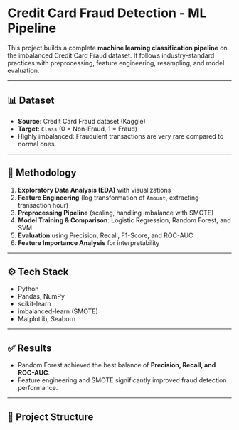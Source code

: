 # Credit Card Fraud Detection - ML Pipeline

This project builds a complete **machine learning classification pipeline** on the imbalanced Credit Card Fraud dataset. It follows industry-standard practices with preprocessing, feature engineering, resampling, and model evaluation.

---

## 📊 Dataset
- **Source**: Credit Card Fraud dataset (Kaggle)
- **Target**: `Class` (0 = Non-Fraud, 1 = Fraud)
- Highly imbalanced: Fraudulent transactions are very rare compared to normal ones.

---

## 🔎 Methodology
1. **Exploratory Data Analysis (EDA)** with visualizations  
2. **Feature Engineering** (log transformation of `Amount`, extracting transaction hour)  
3. **Preprocessing Pipeline** (scaling, handling imbalance with SMOTE)  
4. **Model Training & Comparison**: Logistic Regression, Random Forest, and SVM  
5. **Evaluation** using Precision, Recall, F1-Score, and ROC-AUC  
6. **Feature Importance Analysis** for interpretability  

---

## ⚙️ Tech Stack
- Python  
- Pandas, NumPy  
- scikit-learn  
- imbalanced-learn (SMOTE)  
- Matplotlib, Seaborn  

---

## ✅ Results
- Random Forest achieved the best balance of **Precision, Recall, and ROC-AUC**.  
- Feature engineering and SMOTE significantly improved fraud detection performance.  

---

## 📂 Project Structure
